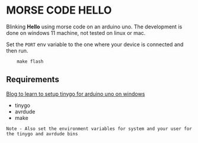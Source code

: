 MORSE CODE HELLO
================

Blinking **Hello** using morse code on an arduino uno. 
The development is done on windows 11 machine, not tested on linux or mac.

Set the `PORT` env variable to the one where your device is connected and then run.
```
    make flash
```

Requirements
------------

[Blog to learn to setup tinygo for arduino uno on windows](https://create.arduino.cc/projecthub/alankrantas/tinygo-on-arduino-uno-an-introduction-6130f6)

- tinygo
- avrdude
- make

`Note - Also set the environment variables for system and your user for the tinygo and avrdude bins`